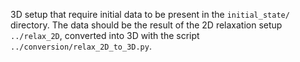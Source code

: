 3D setup that require initial data to be present in the `initial_state/`
directory. The data should be the result of the 2D relaxation setup `../relax_2D`,
converted into 3D with the script `../conversion/relax_2D_to_3D.py`.
